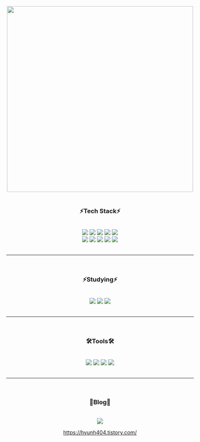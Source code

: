 <div align="center">
  <img src="https://github.com/BB545/BB545/blob/main/Welcome%20to%20Hyunhee%E2%80%99s%20Github.gif" height="500" />
</div>

<br />

<div align="center">
  <h3>⚡Tech Stack⚡</h3>
</div>

<br />


<div align="center">
  <img src="https://img.shields.io/badge/html5-E34F26.svg?style=for-the-badge&logo=HTML5&logoColor=white" />
  <img src="https://img.shields.io/badge/css3-1572B6.svg?style=for-the-badge&logo=CSS3&logoColor=white" />
  <img src="https://img.shields.io/badge/javascript-F7DF1E.svg?style=for-the-badge&logo=JavaScript&logoColor=black" />
  <img src="https://img.shields.io/badge/react-20232a.svg?style=for-the-badge&logo=react&logoColor=61DAFB" />
  <img src="https://img.shields.io/badge/python-3776AB.svg?style=for-the-badge&logo=Python&logoColor=yellow" />
</div>


<div align="center">
  <img src="https://img.shields.io/badge/flask-000000.svg?style=for-the-badge&logo=Flask&logoColor=white" />
  <img src="https://img.shields.io/badge/pandas-150458.svg?style=for-the-badge&logo=pandas&logoColor=white" />
  <img src="https://img.shields.io/badge/numpy-013243.svg?style=for-the-badge&logo=NumPy&logoColor=white" />
  <img src="https://img.shields.io/badge/mysql-4479A1.svg?style=for-the-badge&logo=MySQL&logoColor=white" />
  <img src="https://img.shields.io/badge/node.js-339933.svg?style=for-the-badge&logo=Node.js&logoColor=white" />
</div>

<br />

----------

<br />

<div align="center">
  <h3>⚡Studying⚡</h3>
</div>

<br />


<div align="center">
  <img src="https://img.shields.io/badge/reactnative-20232a.svg?style=for-the-badge&logo=react&logoColor=61DAFB" />
  <img src="https://img.shields.io/badge/typescript-3178C6.svg?style=for-the-badge&logo=TypeScript&logoColor=white" />
  <img src="https://img.shields.io/badge/spring-6DB33F.svg?style=for-the-badge&logo=Spring&logoColor=white" />
</div>

<br />

----------

<br />

<div align="center">
  <h3>🛠️Tools🛠️</h3>
</div>

<br />


<div align="center">
  <img src="https://img.shields.io/badge/git-F05032.svg?style=for-the-badge&logo=Git&logoColor=white" />
  <img src="https://img.shields.io/badge/github-181717.svg?style=for-the-badge&logo=GitHub&logoColor=white" />
  <img src="https://img.shields.io/badge/figma-F24E1E.svg?style=for-the-badge&logo=Figma&logoColor=white" />
  <img src="https://img.shields.io/badge/vscode-20232a.svg?style=for-the-badge&logo=visualstudiocode&logoColor=007ACC" />
</div>

<br />

----------

<br />

<div align="center">
  <h3>📑Blog📑</h3>
</div>

<br />


<div align="center">
  <img src="https://img.shields.io/badge/tistory-F24E1E.svg?style=for-the-badge&logo=Tistory&logoColor=white" />
  
  <https://hyunh404.tistory.com/>
</div>
